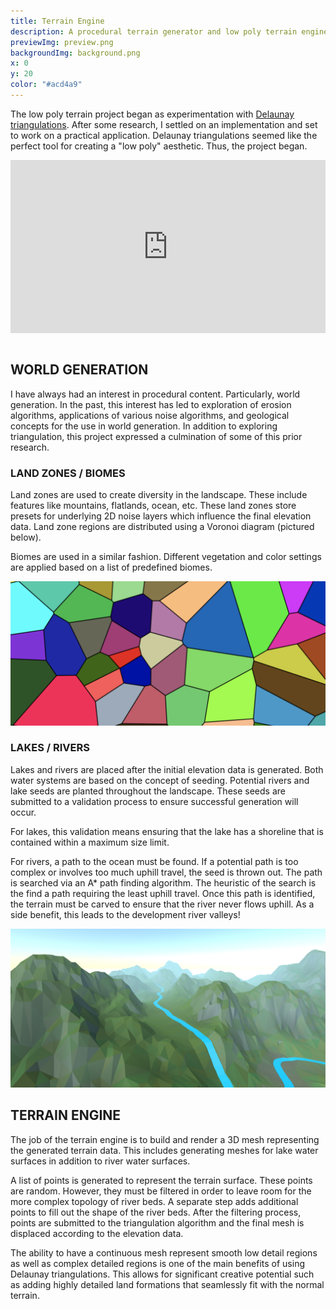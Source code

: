 ```yaml
---
title: Terrain Engine
description: A procedural terrain generator and low poly terrain engine.
previewImg: preview.png
backgroundImg: background.png
x: 0
y: 20
color: "#acd4a9"
---
```

The low poly terrain project began as experimentation with [Delaunay triangulations](https://en.wikipedia.org/wiki/Delaunay_triangulation). After some research, I settled on an implementation and set to work on a practical application. Delaunay triangulations seemed like the perfect tool for creating a "low poly" aesthetic. Thus, the project began. 
<div style="padding:55% 0 0 0;position:relative;"><iframe src="https://player.vimeo.com/video/636569806?h=cb4c6bce5e&amp;badge=0&amp;autopause=0&amp;player_id=0&amp;app_id=58479" frameborder="0" allow="autoplay; fullscreen; picture-in-picture" allowfullscreen style="position:absolute;top:0;left:0;width:100%;height:100%;" title="LowPoly Demo"></iframe></div><script src="https://player.vimeo.com/api/player.js"></script>

<br>

WORLD GENERATION
-----------

I have always had an interest in procedural content. Particularly, world generation. In the past, this interest has led to exploration of erosion algorithms, applications of various noise algorithms, and geological concepts for the use in world generation. In addition to exploring triangulation, this project expressed a culmination of some of this prior research. 

### LAND ZONES / BIOMES

Land zones are used to create diversity in the landscape. These include features like mountains, flatlands, ocean, etc. These land zones store presets for underlying 2D noise layers which influence the final elevation data. Land zone regions are distributed using a Voronoi diagram (pictured below). 

Biomes are used in a similar fashion. Different vegetation and color settings are applied based on a list of predefined biomes. 

![Example Voronoi diagram used for landzone and biome placement](./voronoi.png)

### LAKES / RIVERS

Lakes and rivers are placed after the initial elevation data is generated. Both water systems are based on the concept of seeding. Potential rivers and lake seeds are planted throughout the landscape. These seeds are submitted to a validation process to ensure successful generation will occur. 

For lakes, this validation means ensuring that the lake has a shoreline that is contained within a maximum size limit. 

For rivers, a path to the ocean must be found. If a potential path is too complex or involves too much uphill travel, the seed is thrown out. The path is searched via an A* path finding algorithm. The heuristic of the search is the find a path requiring the least uphill travel. Once this path is identified, the terrain must be carved to ensure that the river never flows uphill. As a side benefit, this leads to the development river valleys!

![A river flowing through a mountain land zone](./mountainriver.png)

TERRAIN ENGINE
------

The job of the terrain engine is to build and render a 3D mesh representing the generated terrain data. This includes generating meshes for lake water surfaces in addition to river water surfaces. 

A list of points is generated to represent the terrain surface. These points are random. However, they must be filtered in order to leave room for the more complex topology of river beds. A separate step adds additional points to fill out the shape of the river beds. After the filtering process, points are submitted to the triangulation algorithm and the final mesh is displaced according to the elevation data. 

The ability to have a continuous mesh represent smooth low detail regions as well as complex detailed regions is one of the main benefits of using Delaunay triangulations. This allows for significant creative potential such as adding highly detailed land formations that seamlessly fit with the normal terrain.  